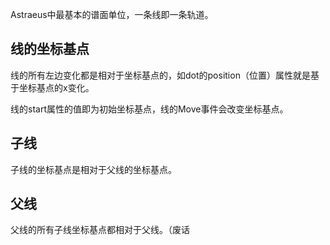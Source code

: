 Astraeus中最基本的谱面单位，一条线即一条轨道。

## 线的坐标基点

线的所有左边变化都是相对于坐标基点的，如dot的position（位置）属性就是基于坐标基点的x变化。

线的start属性的值即为初始坐标基点，线的Move事件会改变坐标基点。

## 子线

子线的坐标基点是相对于父线的坐标基点。

## 父线

父线的所有子线坐标基点都相对于父线。（废话